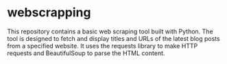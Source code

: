 # webscrapping
This repository contains a basic web scraping tool built with Python. The tool is designed to fetch and display titles and URLs of the latest blog posts from a specified website. It uses the requests library to make HTTP requests and BeautifulSoup to parse the HTML content.
